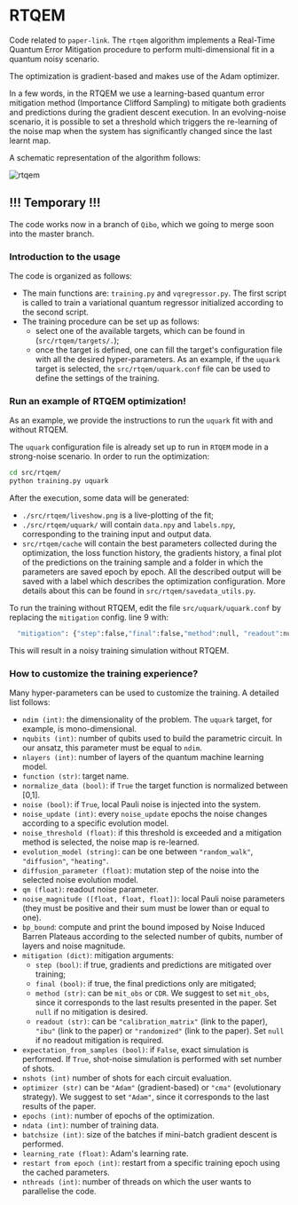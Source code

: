 # RTQEM

Code related to `paper-link`. 
The `rtqem` algorithm implements a Real-Time Quantum Error Mitigation procedure 
to perform multi-dimensional fit in a quantum noisy scenario.

The optimization is gradient-based and makes use of the Adam optimizer.

In a few words, in the RTQEM we use a learning-based quantum error mitigation 
method (Importance Clifford Sampling) to mitigate both gradients and predictions 
during the gradient descent execution. In an evolving-noise scenario, it is possible
to set a threshold which triggers the re-learning of the noise map 
when the system has significantly changed since the last learnt map. 

A schematic representation of the algorithm follows:

![rtqem](https://github.com/qiboteam/rtqem/assets/62071516/1bdbf925-b5ea-4bf6-8790-4d27d85d72f0)


## !!! Temporary !!!
The code works now in a branch of `Qibo`, which we going to merge soon into the master branch. 

### Introduction to the usage

The code is organized as follows:
- The main functions are: `training.py` and `vqregressor.py`. The first script is called 
to train a variational quantum regressor initialized according to the second script.
- The training procedure can be set up as follows:
  - select one of the available targets, which can be found in (`src/rtqem/targets/.`);
  - once the target is defined, one can fill the target's configuration file with 
  all the desired hyper-parameters. As an example, if the `uquark` target is selected,
  the `src/rtqem/uquark.conf` file can be used to define the settings of the training. 

### Run an example of RTQEM optimization!

As an example, we provide the instructions to run the `uquark` fit with and without RTQEM.

The `uquark` configuration file is already set up to run in `RTQEM` mode in a strong-noise scenario. In order to run the optimization:

```sh
cd src/rtqem/
python training.py uquark
```

After the execution, some data will be generated:
- `./src/rtqem/liveshow.png` is a live-plotting of the fit;
- `./src/rtqem/uquark/` will contain `data.npy` and `labels.npy`, corresponding to the training input and output data.
- `src/rtqem/cache` will contain the best parameters collected during the optimization, the loss function history, the gradients history, a final plot of the predictions on the training sample and a folder in which the parameters are saved epoch by epoch.
All the described output will be saved with a label which describes the optimization configuration. More details about this can be found in `src/rtqem/savedata_utils.py`.

To run the training without RTQEM, 
edit the file `src/uquark/uquark.conf` by replacing the `mitigation` config. line 9 with:

```sh
  "mitigation": {"step":false,"final":false,"method":null, "readout":null},
```

This will result in a noisy training simulation without RTQEM.

### How to customize the training experience?

Many hyper-parameters can be used to customize the training. A detailed list follows:

- `ndim (int)`: the dimensionality of the problem. The `uquark` target, for example, is 
mono-dimensional.
- `nqubits (int)`: number of qubits used to build the parametric circuit. In our ansatz, 
this parameter must be equal to `ndim`.
- `nlayers (int)`: number of layers of the quantum machine learning model.
- `function (str)`: target name.
- `normalize_data (bool)`: if `True` the target function is normalized between [0,1].
- `noise (bool)`: if `True`, local Pauli noise is injected into the system.
- `noise_update (int)`: every `noise_update` epochs the noise changes according to
a specific evolution model.
- `noise_threshold (float)`: if this threshold is exceeded and a mitigation method is selected, the noise map is re-learned.
- `evolution_model (string)`: can be one between `"random_walk"`, `"diffusion"`, `"heating"`.
- `diffusion_parameter (float)`: mutation step of the noise into the selected noise evolution model.  
- `qm (float)`: readout noise parameter.
- `noise_magnitude ([float, float, float])`: local Pauli noise parameters (they must be positive and their sum must be lower than or equal to one).
- `bp_bound`: compute and print the bound imposed by Noise Induced Barren Plateaus according to the selected number of qubits, number of layers and noise magnitude. 
- `mitigation (dict)`: mitigation arguments:
  - `step (bool)`: if true, gradients and predictions are mitigated over training;
  - `final (bool)`: if true, the final predictions only are mitigated;
  - `method (str)`: can be `mit_obs` or `CDR`. We suggest to set `mit_obs`, since it corresponds to the last results presented in the paper. Set `null` if no mitigation is desired.
  - `readout (str)`: can be `"calibration_matrix"` (link to the paper), `"ibu"` (link to the paper) or `"randomized"` (link to the paper). Set `null` if no readout mitigation is required.
- `expectation_from_samples (bool)`: if `False`, exact simulation is performed. If `True`, shot-noise simulation is performed with set number of shots.
- `nshots (int)` number of shots for each circuit evaluation.
- `optimizer (str)` can be `"Adam"` (gradient-based) or `"cma"` (evolutionary strategy). We suggest to set `"Adam"`, since it corresponds to the last results of the paper. 
- `epochs (int)`: number of epochs of the optimization.
- `ndata (int)`: number of training data.
- `batchsize (int)`: size of the batches if mini-batch gradient descent is performed.
- `learning_rate (float)`: Adam's learning rate.
- `restart from epoch (int)`: restart from a specific training epoch using the cached parameters.
- `nthreads (int)`: number of threads on which the user wants to parallelise the code.

